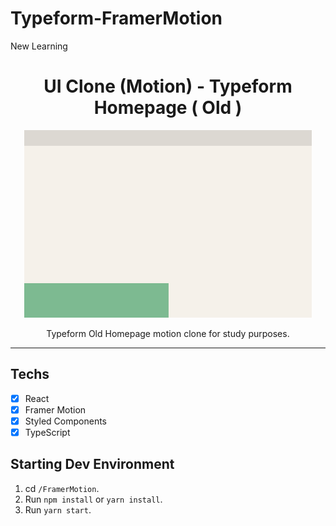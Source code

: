 # Typeform-FramerMotion
 New Learning

<h1 align="center">
UI Clone (Motion) - Typeform Homepage ( Old )
</h1>

<p align="center">
<img width="460" height="300" src="gif.gif">
</p>


<p align="center">Typeform Old Homepage motion clone for study purposes.</p>

<hr>

## Techs

- [x] React
- [x] Framer Motion
- [x] Styled Components
- [x] TypeScript

## Starting Dev Environment

1. cd `/FramerMotion`.<br />
1. Run `npm install` or `yarn install`.<br />
2. Run `yarn start`.<br />
